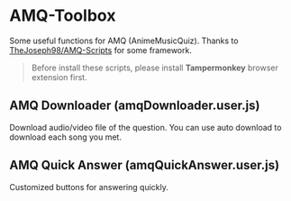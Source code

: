 # AMQ-Toolbox
Some useful functions for AMQ (AnimeMusicQuiz).
Thanks to [TheJoseph98/AMQ-Scripts](https://github.com/TheJoseph98/AMQ-Scripts) for some framework.

> Before install these scripts, please install **Tampermonkey** browser extension first.

## AMQ Downloader (amqDownloader.user.js)
Download audio/video file of the question. You can use auto download to download each song you met.

## AMQ Quick Answer (amqQuickAnswer.user.js)
Customized buttons for answering quickly.